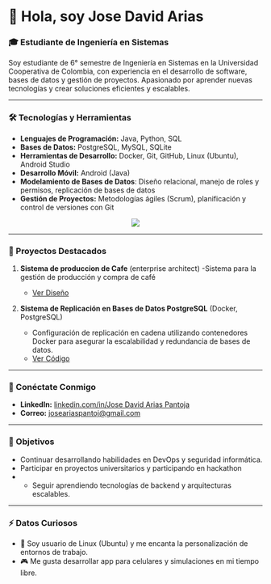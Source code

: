 # 👋 Hola, soy **Jose David Arias** 

### 🎓 Estudiante de Ingeniería en Sistemas
Soy estudiante de 6° semestre de Ingeniería en Sistemas en la Universidad Cooperativa de Colombia, con experiencia en el desarrollo de software, bases de datos y gestión de proyectos. Apasionado por aprender nuevas tecnologías y crear soluciones eficientes y escalables.

---

### 🛠 Tecnologías y Herramientas
- **Lenguajes de Programación:** Java, Python, SQL
- **Bases de Datos:** PostgreSQL, MySQL, SQLite
- **Herramientas de Desarrollo:** Docker, Git, GitHub, Linux (Ubuntu), Android Studio
- **Desarrollo Móvil:** Android (Java)
- **Modelamiento de Bases de Datos**: Diseño relacional, manejo de roles y permisos, replicación de bases de datos
- **Gestión de Proyectos:** Metodologías ágiles (Scrum), planificación y control de versiones con Git
<p align="center">
  <a href="https://skillicons.dev">
    <img src="https://skillicons.dev/icons?i=css,discord,docker,postgres,figma,github,html,java,wordpress,linux,mongodb,mysql,postman,py,vscode,androidstudio,git,idea,ubuntu,vim,&perline=14" />
  </a>
</p>

---

### 📂 Proyectos Destacados
1. **Sistema de produccion de Cafe** (enterprise architect)
   -Sistema para la gestión de producción y compra de café
   - [Ver Diseño](https://github.com/josearpa123/Sistema-produccion-cafe)

2. **Sistema de Replicación en Bases de Datos PostgreSQL** (Docker, PostgreSQL)
   - Configuración de replicación en cadena utilizando contenedores Docker para asegurar la escalabilidad y redundancia de bases de datos.
   - [Ver Código](https://github.com/tu-usuario/replicacion-postgresql-docker)

---

### 🔗 Conéctate Conmigo
- **LinkedIn:** [linkedin.com/in/Jose David Arias Pantoja](https://www.linkedin.com/in/jose-david-arias-pantoja-791b011a2/)
- **Correo:** joseariaspantoj@gmail.com
---

### 🚀 Objetivos
- Continuar desarrollando habilidades en DevOps y seguridad informática.
- Participar en proyectos universitarios y participando en hackathon
- - Seguir aprendiendo tecnologías de backend y arquitecturas escalables.

---

### ⚡ Datos Curiosos
- 🐧 Soy usuario de Linux (Ubuntu) y me encanta la personalización de entornos de trabajo.
- 🎮 Me gusta desarrollar app para celulares y simulaciones en mi tiempo libre.


